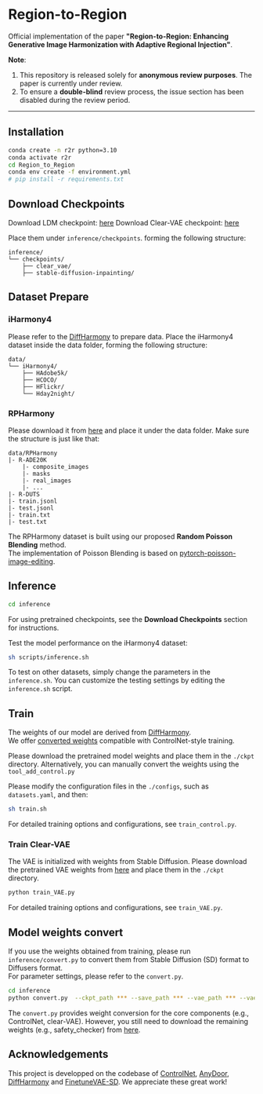 # Region-to-Region  

Official implementation of the paper **"Region-to-Region: Enhancing Generative Image Harmonization with Adaptive Regional Injection"**. 

**Note**: 
1. This repository is released solely for **anonymous review purposes**. The paper is currently under review.   
2. To ensure a **double-blind** review process, the issue section has been disabled during the review period.

---

## Installation
```bash
conda create -n r2r python=3.10
conda activate r2r
cd Region_to_Region
conda env create -f environment.yml
# pip install -r requirements.txt
```

## Download Checkpoints

Download LDM checkpoint: [here](https://huggingface.co/1243asdad/region2region/tree/main/stable-diffusion-inpainting)
Download Clear-VAE checkpoint: [here](https://huggingface.co/1243asdad/region2region/tree/main/clear_vae)

Place them under `inference/checkpoints`. forming the following structure:

```shell
inference/
└── checkpoints/
    ├── clear_vae/
    ├── stable-diffusion-inpainting/
```

## Dataset Prepare

### iHarmony4

Please refer to the [DiffHarmony](https://github.com/nicecv/DiffHarmony) to prepare data.
Place the iHarmony4 dataset inside the data folder, forming the following structure:

```shell
data/
└── iHarmony4/
    ├── HAdobe5k/
    ├── HCOCO/
    ├── HFlickr/
    └── Hday2night/
```

### RPHarmony

Please download it from [here](https://huggingface.co/1243asdad/region2region/blob/main/RPHarmony.zip) and place it under the data folder.
Make sure the structure is just like that:

```shell
data/RPHarmony
|- R-ADE20K
    |- composite_images
    |- masks
    |- real_images
    |- ...
|- R-DUTS
|- train.jsonl
|- test.jsonl
|- train.txt
|- test.txt
```

The RPHarmony dataset is built using our proposed **Random Poisson Blending** method.   
The implementation of Poisson Blending is based on [pytorch-poisson-image-editing](https://github.com/matt-baugh/pytorch-poisson-image-editing).

## Inference

```bash
cd inference
```

For using pretrained checkpoints, see the **Download Checkpoints** section for instructions.  

Test the model performance on the iHarmony4 dataset:

```bash
sh scripts/inference.sh
```

To test on other datasets, simply change the parameters in the `inference.sh`.
You can customize the testing settings by editing the `inference.sh` script.

## Train



The weights of our model are derived from [DiffHarmony](https://github.com/nicecv/DiffHarmony).  
We offer [converted weights](https://huggingface.co/1243asdad/region2region/blob/main/diff-base.ckpt) compatible with ControlNet-style training.  

Please download the pretrained model weights and place them in the `./ckpt` directory. 
Alternatively, you can manually convert the weights using the `tool_add_control.py` 

Please modify the configuration files in the `./configs`, such as `datasets.yaml`, and then:

```bash
sh train.sh
```

For detailed training options and configurations, see `train_control.py`.

### Train Clear-VAE

The VAE is initialized with weights from Stable Diffusion. Please download the pretrained VAE weights from [here](https://huggingface.co/1243asdad/region2region/blob/main/sd_vae.ckpt) and place them in the `./ckpt` directory.



```bash
python train_VAE.py
```

For detailed training options and configurations, see `train_VAE.py`.

## Model weights convert

If you use the weights obtained from training, please run `inference/convert.py` to convert them from Stable Diffusion (SD) format to Diffusers format.  
For parameter settings, please refer to the `convert.py`.

```bash
cd inference
python convert.py  --ckpt_path *** --save_path *** --vae_path *** --vae_save_path ***
```

The `convert.py` provides weight conversion for the core components (e.g., ControlNet, clear-VAE). 
However, you still need to download the remaining weights (e.g., safety_checker) from [here](https://huggingface.co/1243asdad/region2region/tree/main/stable-diffusion-inpainting).



## Acknowledgements
This project is developped on the codebase of [ControlNet](https://github.com/lllyasviel/ControlNet), [AnyDoor](https://github.com/ali-vilab/AnyDoor), [DiffHarmony](https://github.com/nicecv/DiffHarmony) and [FinetuneVAE-SD](https://github.com/Leminhbinh0209/FinetuneVAE-SD). We appreciate these great work! 
